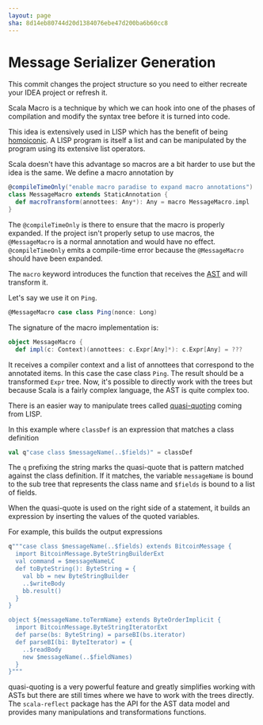 ```yaml
---
layout: page
sha: 8d14eb80744d20d1384076ebe47d200ba6b60cc8
---
```


# Message Serializer Generation

This commit changes the project structure so you need to either recreate your IDEA project or refresh it. 

Scala Macro is a technique by which we can hook into one of the phases of compilation and modify the syntax tree before it is turned into
code.

This idea is extensively used in LISP which has the benefit of being [homoiconic][1]. A LISP program is itself a list and can be manipulated
by the program using its extensive list operators.

Scala doesn't have this advantage so macros are a bit harder to use but the idea is the same. We define a macro annotation by

```scala
@compileTimeOnly("enable macro paradise to expand macro annotations")
class MessageMacro extends StaticAnnotation {
  def macroTransform(annottees: Any*): Any = macro MessageMacro.impl
}
```

The `@compileTimeOnly` is there to ensure that the macro is properly expanded. If the project isn't properly setup to use macros, 
the `@MessageMacro` is a normal annotation and would have no effect. `@compileTimeOnly` emits a compile-time error because the
`@MessageMacro` should have been expanded.

The `macro` keyword introduces the function that receives the [AST][2] and will transform it.

Let's say we use it on `Ping`.

```scala
@MessageMacro case class Ping(nonce: Long)
```

The signature of the macro implementation is:

```scala
object MessageMacro {
  def impl(c: Context)(annottees: c.Expr[Any]*): c.Expr[Any] = ???
``` 

It receives a compiler context and a list of annottees that correspond to the annotated items. In this case the case class `Ping`.
The result should be a transformed `Expr` tree. Now, it's possible to directly work with the trees but because Scala is a fairly
complex language, the AST is quite complex too.

There is an easier way to manipulate trees called [quasi-quoting][3] coming from LISP.

In this example where `classDef` is an expression that matches a class definition

```scala
val q"case class $messageName(..$fields)" = classDef
```

The `q` prefixing the string marks the quasi-quote that is pattern matched against the class definition. If it matches, the variable
`messageName` is bound to the sub tree that represents the class name and `$fields` is bound to a list of fields.

When the quasi-quote is used on the right side of a statement, it builds an expression by inserting the values of the quoted
variables.

For example, this builds the output expressions

```scala
q"""case class $messageName(..$fields) extends BitcoinMessage {
  import BitcoinMessage.ByteStringBuilderExt
  val command = $messageNameLC
  def toByteString(): ByteString = {
    val bb = new ByteStringBuilder
    ..$writeBody
    bb.result()
  }
}

object ${messageName.toTermName} extends ByteOrderImplicit {
  import BitcoinMessage.ByteStringIteratorExt
  def parse(bs: ByteString) = parseBI(bs.iterator)
  def parseBI(bi: ByteIterator) = {
    ..$readBody
    new $messageName(..$fieldNames)
  }
}"""
```

quasi-quoting is a very powerful feature and greatly simplifies working with ASTs but there are still times where we have to work
with the trees directly. The `scala-reflect` package has the API for the AST data model and provides many manipulations and
transformations functions.

[1]: https://en.wikipedia.org/wiki/Homoiconicity
[2]: https://en.wikipedia.org/wiki/Abstract\_syntax_tree
[3]: https://en.wikipedia.org/wiki/Lisp\_\(programming_language\)#Self-evaluating\_forms\_and\_quoting


